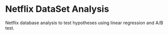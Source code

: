 # Netflix DataSet Analysis
Netflix database analysis to test hypotheses using linear regression and A/B test.
